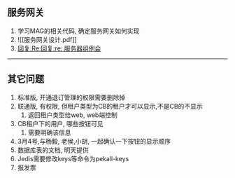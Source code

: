 ## 服务网关
1. 学习MAG的相关代码, 确定服务网关如何实现
2. ![[服务网关设计.pdf]]
3. [回复:Re:回复:re: 服务器组例会](airmail://message?mail=lidong.yang%40pekall.com&messageid=AHMAPQCAIGn5PPScPJOfxaoN)


---
## 其它问题

1. 标准版, 开通退订管理的权限需要删除掉
2. 联通版, 有权限, 但租户类型为CB的租户才可以显示,不是CB的不显示
	1. 返回租户类型给web, web端控制
3. CB租户下的用户, 哪些按钮可见
	1. 需要明确该信息
4. 3月4号,与杨毅, 老侯,小胡, 一起确认一下按钮的显示顺序
5. 数据库表的文档, 明天提供
6. Jedis需要修改keys等命令为pekall-keys
7. 报发票